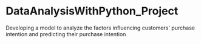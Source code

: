 # DataAnalysisWithPython_Project
Developing a model to analyze the factors influencing customers' purchase intention and predicting their purchase intention
